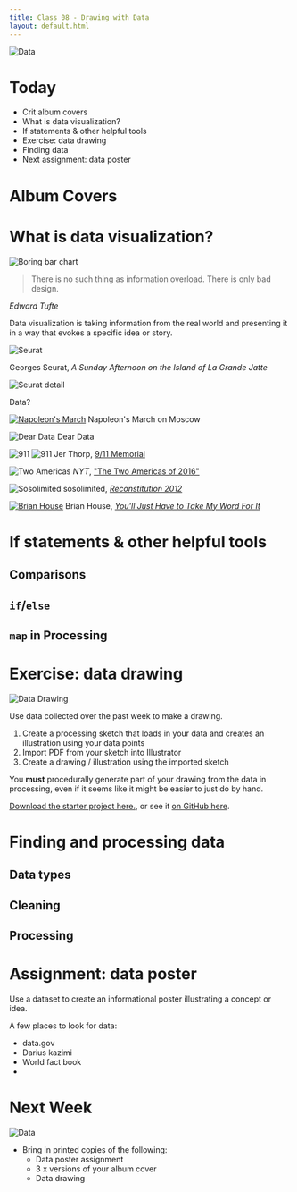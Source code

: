 ```yaml
---
title: Class 08 - Drawing with Data
layout: default.html
---
```


![Data](/assets/08/unicorn.gif)

# Today

* Crit album covers
* What is data visualization?
* If statements & other helpful tools
* Exercise: data drawing
* Finding data
* Next assignment: data poster

# Album Covers

# What is data visualization?

![Boring bar chart](/assets/08/boring-bar-chart.jpg)

> There is no such thing as information overload. There is only bad design.

_Edward Tufte_

Data visualization is taking information from the real world and presenting it in a way that evokes a specific idea or story.

![Seurat](/assets/08/seurat.jpg)

Georges Seurat, _A Sunday Afternoon on the Island of La Grande Jatte_

![Seurat detail](/assets/08/seurat-detail.jpg)

Data?

[![Napoleon's March](/assets/08/napoleons-march-01-red.jpg)](assets/08/napoleons-march-01-red.jpg)
Napoleon's March on Moscow

![Dear Data](/assets/08/dear-data.jpg)
Dear Data

![911](/assets/08/thorp-911.png)
![911](/assets/08/thorp-911-2.png)
Jer Thorp, [9/11 Memorial](http://blog.blprnt.com/misc/world-trade-center)

![Two Americas](/assets/08/2americas.png)
_NYT_, ["The Two Americas of 2016"](https://www.nytimes.com/interactive/2016/11/16/us/politics/the-two-americas-of-2016.html)

![Sosolimited](/assets/08/sosolimited.png)
sosolimited, [_Reconstitution 2012_](http://www.reconstitution2012.com/)

[![Brian House](/assets/08/brian-house.png)](http://brianhouse.net/works/youll_just_have_to_take_my_word_for_it/)
Brian House, [_You'll Just Have to Take My Word For It_](http://brianhouse.net/works/youll_just_have_to_take_my_word_for_it/)

# If statements & other helpful tools

## Comparisons

## `if`/`else`

## `map` in Processing

# Exercise: data drawing

![Data Drawing](/assets/08/data_drawing.png)

Use data collected over the past week to make a drawing.

1. Create a processing sketch that loads in your data and creates an illustration using your data points
2. Import PDF from your sketch into Illustrator
3. Create a drawing / illustration using the imported sketch

You **must** procedurally generate part of your drawing from the data in processing, even if it seems like it might be easier to just do by hand.

[Download the starter project here.](/assets/08/data_drawing.zip), or see it [on GitHub here](https://github.com/amd-rutgers/data_drawing).


# Finding and processing data

## Data types

## Cleaning

## Processing

# Assignment: data poster


Use a dataset to create an informational poster illustrating a concept or idea.

A few places to look for data:

* data.gov
* Darius kazimi
* World fact book
*

# Next Week

![Data](/assets/08/big_data.gif)

* Bring in printed copies of the following:
  * Data poster assignment
  * 3 x versions of your album cover
  * Data drawing